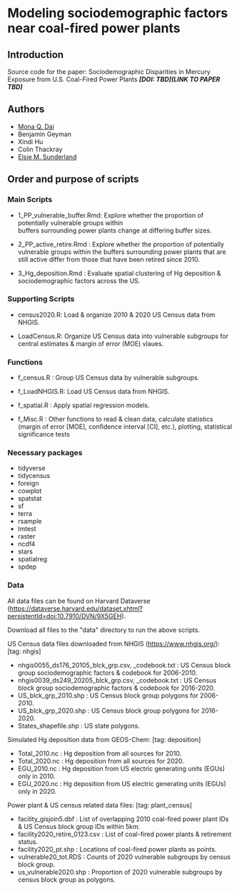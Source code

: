 # Modeling sociodemographic factors near coal-fired power plants
## Introduction
Source code for the paper:
Sociodemographic Disparities in Mercury Exposure from
U.S. Coal-Fired Power Plants
***[DOI: TBD](LINK TO PAPER TBD)***

## Authors
* [Mona Q. Dai](https://scholar.harvard.edu/monadai)
* Benjamin Geyman
* Xindi Hu
* Colin Thackray
* [Elsie M. Sunderland](https://bgc.seas.harvard.edu/)

##  Order and purpose of scripts
### Main Scripts
- 1_PP_vulnerable_buffer.Rmd: Explore whether the proportion of potentially vulnerable groups within    
                              buffers surrounding power plants change at differing buffer sizes.
                              
- 2_PP_active_retire.Rmd    : Explore whether the proportion of potentially vulnerable groups within the                               buffers surrounding power plants that are still active differ from those                                that have been retired since 2010.

- 3_Hg_deposition.Rmd       : Evaluate spatial clustering of Hg deposition & sociodemographic factors                                 across the US.


### Supporting Scripts
- census2020.R: Load & organize 2010 & 2020 US Census data from NHGIS.

- LoadCensus.R: Organize US Census data into vulnerable subgroups for central
                estimates & margin of error (MOE) vlaues.


### Functions
- f_census.R   : Group US Census data by vulnerable subgroups.

- f_LoadNHGIS.R: Load US Census data from NHGIS.

- f_spatial.R  : Apply spatial regression models.

- f_Misc.R     : Other functions to read & clean data, calculate statistics 
                 (margin of error [MOE], confidence interval [CI], etc.), 
                 plotting, statistical significance tests


### Necessary packages
- tidyverse
- tidycensus
- foreign
- cowplot
- spatstat
- sf
- terra
- rsample 
- lmtest
- raster
- ncdf4
- stars
- spatialreg
- spdep


### Data
All data files can be found on Harvard Dataverse
(https://dataverse.harvard.edu/dataset.xhtml?persistentId=doi:10.7910/DVN/9X5GEH).

Download all files to the "data" directory to run the above scripts. 

US Census data files downloaded from NHGIS (https://www.nhgis.org/):
[tag: nhgis]
- nhgis0055_ds176_20105_blck_grp.csv, _codebook.txt : US Census block group sociodemographic factors & 
                                                      codebook for 2006-2010.
- nhgis0039_ds249_20205_blck_grp.csv, _codebook.txt : US Census block group sociodemographic factors & 
                                                      codebook for 2016-2020.
- US_blck_grp_2010.shp : US Census block group polygons for 2006-2010.
- US_blck_grp_2020.shp : US Census block group polygons for 2016-2020.
- States_shapefile.shp : US state polygons.

Simulated Hg deposition data from GEOS-Chem:
[tag: deposition]
- Total_2010.nc : Hg deposition from all sources for 2010.
- Total_2020.nc : Hg deposition from all sources for 2020.
- EGU_2010.nc   : Hg deposition from US electric generating units (EGUs) only in 2010.
- EGU_2020.nc   : Hg deposition from US electric generating units (EGUs) only in 2020.

Power plant & US census related data files:
[tag: plant_census]
- facility_gisjoin5.dbf        : List of overlapping 2010 coal-fired power plant IDs & 
                                 US Census block group IDs within 5km.
- facility2020_retire_0123.csv : List of coal-fired power plants & retirement status.
- facility2020_pt.shp          : Locations of coal-fired power plants as points.
- vulnerable20_tot.RDS         : Counts of 2020 vulnerable subgroups by census block group.
- us_vulnerable2020.shp        : Proportion of 2020 vulnerable subgroups by census block group as polygons.
  


